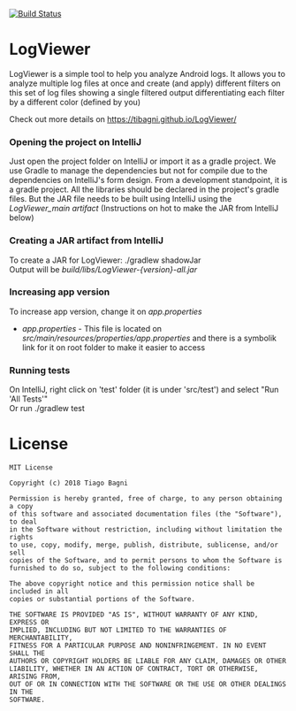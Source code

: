 [![Build Status](https://travis-ci.org/tibagni/LogViewer.svg?branch=master)](https://travis-ci.org/tibagni/LogViewer)
# LogViewer
LogViewer is a simple tool to help you analyze Android logs.
It allows you to analyze multiple log files at once and create (and apply) different filters on this set of log files showing a single filtered output differentiating each filter by a different color (defined by you)

Check out more details on https://tibagni.github.io/LogViewer/

### Opening the project on IntelliJ
Just open the project folder on IntelliJ or import it as a gradle project. We use Gradle to manage the dependencies but not for compile due to the dependencies on IntelliJ's form design.
From a development standpoint, it is a gradle project. All the libraries should be declared in the project's gradle files. But the JAR file needs to be built using IntelliJ using the *LogViewer_main artifact* (Instructions on hot to make the JAR from IntelliJ below)

### Creating a JAR artifact from IntelliJ
To create a JAR for LogViewer:
./gradlew shadowJar\
Output will be *build/libs/LogViewer-{version}-all.jar*

### Increasing app version
To increase app version, change it on _app.properties_
* _app.properties_ - This file is located on _src/main/resources/properties/app.properties_ and there is a symbolik link for it on root folder to make it easier to access

### Running tests
On IntelliJ, right click on 'test' folder (it is under 'src/test') and select "Run 'All Tests'"\
Or run ./gradlew test

# License
```
MIT License

Copyright (c) 2018 Tiago Bagni

Permission is hereby granted, free of charge, to any person obtaining a copy
of this software and associated documentation files (the "Software"), to deal
in the Software without restriction, including without limitation the rights
to use, copy, modify, merge, publish, distribute, sublicense, and/or sell
copies of the Software, and to permit persons to whom the Software is
furnished to do so, subject to the following conditions:

The above copyright notice and this permission notice shall be included in all
copies or substantial portions of the Software.

THE SOFTWARE IS PROVIDED "AS IS", WITHOUT WARRANTY OF ANY KIND, EXPRESS OR
IMPLIED, INCLUDING BUT NOT LIMITED TO THE WARRANTIES OF MERCHANTABILITY,
FITNESS FOR A PARTICULAR PURPOSE AND NONINFRINGEMENT. IN NO EVENT SHALL THE
AUTHORS OR COPYRIGHT HOLDERS BE LIABLE FOR ANY CLAIM, DAMAGES OR OTHER
LIABILITY, WHETHER IN AN ACTION OF CONTRACT, TORT OR OTHERWISE, ARISING FROM,
OUT OF OR IN CONNECTION WITH THE SOFTWARE OR THE USE OR OTHER DEALINGS IN THE
SOFTWARE.
```
